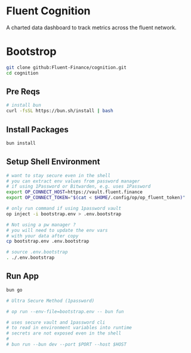 # Fluent Cognition

A charted data dashboard to track metrics across the fluent network.

# Bootstrop

```bash
git clone github:Fluent-Finance/cognition.git
cd cognition
```

## Pre Reqs 

```bash
# install bun
curl -fsSL https://bun.sh/install | bash
```

## Install Packages

```bash
bun install
```

## Setup Shell Environment

```bash
# want to stay secure even in the shell
# you can extract env values from password manager
# if using 1Password or Bitwarden, e.g. uses 1Password
export OP_CONNECT_HOST=https://vault.fluent.finance
export OP_CONNECT_TOKEN="$(cat < $HOME/.config/op/op_fluent_token)"

# only run command if using 1password vault 
op inject -i bootstrap.env > .env.bootstrap

# Not using a pw manager ?
# you will need to update the env vars 
# with your data after copy 
cp bootstrap.env .env.bootstrap
```

```bash
# source .env.bootstrap
. ./.env.bootstrap 
```
## Run App

```bash
bun go
```

```bash
# Ultra Secure Method (1password)

# op run --env-file=bootstrap.env -- bun fun

# uses secure vault and 1password cli
# to read in environment variables into runtime
# secrets are not exposed even in the shell 
#
# bun run --bun dev --port $PORT --host $HOST
```
